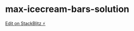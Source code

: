 # max-icecream-bars-solution

[Edit on StackBlitz ⚡️](https://stackblitz.com/edit/max-icecream-bars-solution)
